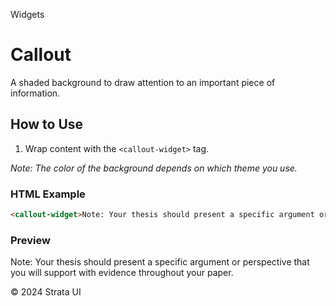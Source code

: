 <p class="section-text">Widgets</p>

# Callout

A shaded background to draw attention to an important piece of information.

## How to Use

1. Wrap content with the `<callout-widget>` tag.

_Note: The color of the background depends on which theme you use._

### HTML Example

```html
<callout-widget>Note: Your thesis should present a specific argument or perspective that you will support with evidence throughout your paper.</callout-widget>
```

### Preview

<div class="example-container">
  <callout-widget>Note: Your thesis should present a specific argument or perspective that you will support with evidence throughout your paper.</callout-widget>
</div>

<div class="footer">
  <p>&copy; 2024 Strata UI</p>
</div>
